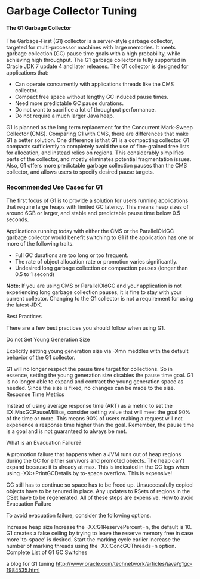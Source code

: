 
# Garbage Collector Tuning


#### The G1 Garbage Collector


The Garbage-First (G1) collector is a server-style garbage collector, targeted for multi-processor machines with large memories. It meets garbage collection (GC) pause time goals with a high probability, while achieving high throughput. The G1 garbage collector is fully supported in Oracle JDK 7 update 4 and later releases. The G1 collector is designed for applications that:

* Can operate concurrently with applications threads like the CMS collector.
* Compact free space without lengthy GC induced pause times.
* Need more predictable GC pause durations.
* Do not want to sacrifice a lot of throughput performance.
* Do not require a much larger Java heap.

G1 is planned as the long term replacement for the Concurrent Mark-Sweep Collector (CMS). Comparing G1 with CMS, there are differences that make G1 a better solution. One difference is that G1 is a compacting collector. G1 compacts sufficiently to completely avoid the use of fine-grained free lists for allocation, and instead relies on regions. This considerably simplifies parts of the collector, and mostly eliminates potential fragmentation issues. Also, G1 offers more predictable garbage collection pauses than the CMS collector, and allows users to specify desired pause targets.
### Recommended Use Cases for G1

The first focus of G1 is to provide a solution for users running applications that require large heaps with limited GC latency. This means heap sizes of around 6GB or larger, and stable and predictable pause time below 0.5 seconds.

Applications running today with either the CMS or the ParallelOldGC garbage collector would benefit switching to G1 if the application has one or more of the following traits.

* Full GC durations are too long or too frequent.
* The rate of object allocation rate or promotion varies significantly.
* Undesired long garbage collection or compaction pauses (longer than 0.5 to 1 second)

**Note:** If you are using CMS or ParallelOldGC and your application is not experiencing long garbage collection pauses, it is fine to stay with your current collector. Changing to the G1 collector is not a requirement for using the latest JDK.


Best Practices

There are a few best practices you should follow when using G1.

Do not Set Young Generation Size

Explicitly setting young generation size via -Xmn meddles with the default behavior of the G1 collector.

G1 will no longer respect the pause time target for collections. So in essence, setting the young generation size disables the pause time goal.
G1 is no longer able to expand and contract the young generation space as needed. Since the size is fixed, no changes can be made to the size.
Response Time Metrics

Instead of using average response time (ART) as a metric to set the XX:MaxGCPauseMillis=<N>, consider setting value that will meet the goal 90% of the time or more. This means 90% of users making a request will not experience a response time higher than the goal. Remember, the pause time is a goal and is not guaranteed to always be met.

What is an Evacuation Failure?

A promotion failure that happens when a JVM runs out of heap regions during the GC for either survivors and promoted objects. The heap can't expand because it is already at max. This is indicated in the GC logs when using -XX:+PrintGCDetails by to-space overflow. This is expensive!

GC still has to continue so space has to be freed up.
Unsuccessfully copied objects have to be tenured in place.
Any updates to RSets of regions in the CSet have to be regenerated.
All of these steps are expensive.
How to avoid Evacuation Failure

To avoid evacuation failure, consider the following options.

Increase heap size
Increase the -XX:G1ReservePercent=n, the default is 10.
G1 creates a false ceiling by trying to leave the reserve memory free in case more 'to-space' is desired.
Start the marking cycle earlier
Increase the number of marking threads using the -XX:ConcGCThreads=n option.
Complete List of G1 GC Switches



a blog for G1 tuning
http://www.oracle.com/technetwork/articles/java/g1gc-1984535.html
